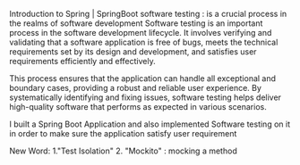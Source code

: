 Introduction to Spring | SpringBoot
software testing : is a crucial process in the realms of software development
Software testing is an important process in the software development lifecycle. It involves verifying and validating that a software application is free of bugs, meets the technical requirements set by its design and development, and satisfies user requirements efficiently and effectively.

This process ensures that the application can handle all exceptional and boundary cases, providing a robust and reliable user experience. By systematically identifying and fixing issues, software testing helps deliver high-quality software that performs as expected in various scenarios. 

I built a Spring Boot Application and also implemented Software testing on it
in order to make sure the application satisfy user requirement

New Word: 1."Test Isolation"
	  2. "Mockito" : mocking a method
